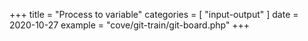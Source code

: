 +++
title = "Process to variable"
categories = [ "input-output" ]
date = 2020-10-27
example = "cove/git-train/git-board.php"
+++
